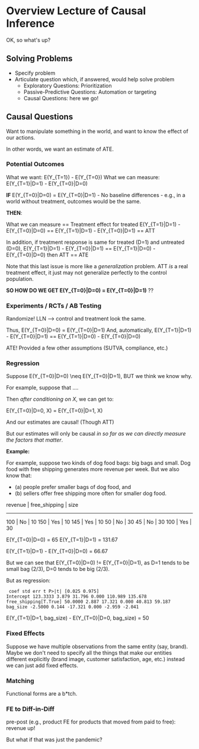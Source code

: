 # Overview Lecture of Causal Inference

OK, so what's up?

## Solving Problems

- Specify problem
- Articulate question which, if answered, would help solve problem
  - Exploratory Questions: Prioritization
  - Passive-Predictive Questions: Automation or targeting
  - Causal Questions: here we go!

## Causal Questions

Want to manipulate something in the world, and want to know the effect of our actions.

In other words, we want an estimate of ATE.

### Potential Outcomes

What we want: E(Y_{T=1}) - E(Y_{T=0})
What we can measure: E(Y_{T=1}|D=1) - E(Y_{T=0}|D=0)

**IF** E(Y_{T=0}|D=0) = E(Y_{T=0}|D=1)
    - No baseline differences
    - e.g., in a world without treatment, outcomes would be the same.

**THEN**:

What we can measure               == Treatment effect for treated
E(Y_{T=1}|D=1) - E(Y_{T=0}|D=0)   == E(Y_{T=1}|D=1) - E(Y_{T=0}|D=1)
                                  == ATT

In addition, if treatment response is same for treated (D=1)
and untreated (D=0),
E(Y_{T=1}|D=1) - E(Y_{T=0}|D=1) == E(Y_{T=1}|D=0) - E(Y_{T=0}|D=0)
then ATT == ATE

Note that this last issue is more like a *generalization* problem. ATT *is* a real treatment effect,
it just may not generalize perfectly to the control population.

**SO HOW DO WE GET E(Y_{T=0}|D=0) = E(Y_{T=0}|D=1)** ??

### Experiments / RCTs / AB Testing

Randomize! LLN --> control and treatment look the same.

Thus, E(Y_{T=0}|D=0) = E(Y_{T=0}|D=1)
And, automatically, E(Y_{T=1}|D=1) - E(Y_{T=0}|D=1) == E(Y_{T=1}|D=0) - E(Y_{T=0}|D=0)

ATE! Provided a few other assumptions (SUTVA, compliance, etc.)

### Regression

Suppose E(Y_{T=0}|D=0) \neq E(Y_{T=0}|D=1), BUT we think we know why.

For example, suppose that ....

Then *after conditioning on X*, we can get to:

E(Y_{T=0}|D=0, X) = E(Y_{T=0}|D=1, X)

And our estimates are causal! (Though ATT)

But our estimates will only be causal _in so far as we can directly measure
the factors that matter_.

**Example:**

For example, suppose two kinds of dog food bags: big bags and small.
Dog food with free shipping generates more revenue per week. But
we also know that:

- (a) people prefer smaller bags of dog food, and
- (b) sellers offer free shipping more often for smaller dog food.

revenue | free_shipping | size
- --------------------------- -
100     |  No           | 10
150     |  Yes          | 10
145     |  Yes          | 10
50      |  No           | 30
45      |  No           | 30
100     |  Yes          | 30

E(Y_{T=0}|D=0) = 65
E(Y_{T=1}|D=1) = 131.67

E(Y_{T=1}|D=1) - E(Y_{T=0}|D=0) = 66.67

But we can see that E(Y_{T=0}|D=0) != E(Y_{T=0}|D=1),
as D=1 tends to be small bag (2/3), D=0 tends to be big (2/3).

But as regression:

```
 coef std err t P>|t| [0.025 0.975]
Intercept 123.3333 3.879 31.796 0.000 110.989 135.678
free_shipping[T.True] 50.0000 2.887 17.321 0.000 40.813 59.187
bag_size -2.5000 0.144 -17.321 0.000 -2.959 -2.041
```

E(Y_{T=1}|D=1, bag_size) - E(Y_{T=0}|D=0, bag_size) = 50

### Fixed Effects

Suppose we have multiple observations from the same entity (say, brand).
 Maybe we don't need to specify all the things that make our entities
 different explicitly (brand image, customer satisfaction, age, etc.)
 instead we can just add fixed effects.

### Matching

Functional forms are a b*tch.

### FE to Diff-in-Diff

pre-post (e.g., product FE for products that moved from paid to free): revenue up!

But what if that was just the pandemic?
